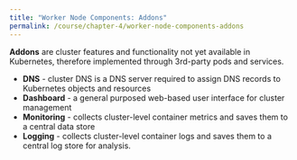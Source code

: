 ```yaml
---
title: "Worker Node Components: Addons"
permalink: /course/chapter-4/worker-node-components-addons
---
```

**Addons** are cluster features and functionality not yet available in Kubernetes, therefore implemented through 3rd-party pods and services.

-   **DNS** - cluster DNS is a DNS server required to assign DNS records to Kubernetes objects and resources
-   **Dashboard** - a general purposed web-based user interface for cluster management
-   **Monitoring** - collects cluster-level container metrics and saves them to a central data store
-   **Logging** - collects cluster-level container logs and saves them to a central log store for analysis.